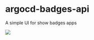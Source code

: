 # argocd-badges-api
A simple UI for show badges apps

![](https://github.com/jpradoar/argocd-badges-api/actions/workflows/main/badge.svg) 